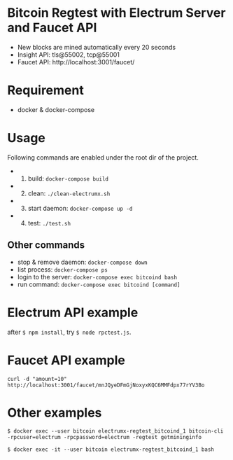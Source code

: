 # Bitcoin Regtest with Electrum Server and Faucet API

* New blocks are mined automatically every 20 seconds
* Insight API: tls@55002, tcp@55001
* Faucet API: http://localhost:3001/faucet/

# Requirement
* docker & docker-compose

# Usage

Following commands are enabled under the root dir of the project.

* 1. build: `docker-compose build`
* 2. clean: `./clean-electrumx.sh`
* 3. start daemon: `docker-compose up -d`
* 4. test: `./test.sh`

## Other commands
* stop & remove daemon: `docker-compose down`
* list process: `docker-compose ps`
* login to the server: `docker-compose exec bitcoind bash`
* run command: `docker-compose exec bitcoind [command]`


# Electrum API example

after `$ npm install`, try `$ node rpctest.js`.

# Faucet API example

`curl -d "amount=10"  http://localhost:3001/faucet/mnJQyeDFmGjNoxyxKQC6MMFdpx77rYV3Bo`

# Other examples

```
$ docker exec --user bitcoin electrumx-regtest_bitcoind_1 bitcoin-cli -rpcuser=electrum -rpcpassword=electrum -regtest getmininginfo
```

```
$ docker exec -it --user bitcoin electrumx-regtest_bitcoind_1 bash
```
